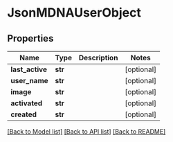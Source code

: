 # JsonMDNAUserObject


## Properties
Name | Type | Description | Notes
------------ | ------------- | ------------- | -------------
**last_active** | **str** |  | [optional] 
**user_name** | **str** |  | [optional] 
**image** | **str** |  | [optional] 
**activated** | **str** |  | [optional] 
**created** | **str** |  | [optional] 

[[Back to Model list]](../README.md#documentation-for-models) [[Back to API list]](../README.md#documentation-for-api-endpoints) [[Back to README]](../README.md)


